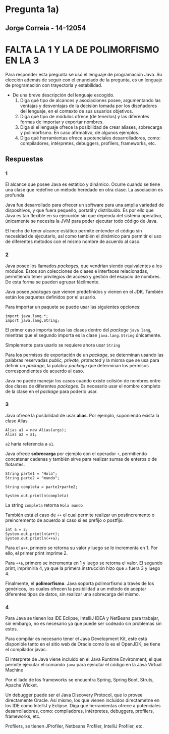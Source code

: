 # Pregunta 1a)
## Jorge Correia - 14-12054

# FALTA LA 1 Y LA DE POLIMORFISMO EN LA 3

Para responder esta pregunta se usó el lenguaje de programación Java. Su elección además de seguir con el enunciado de la pregunta, es un lenguaje de programación con trayectoria y estabilidad.

- De una breve descripción del lenguaje escogido.
    1. Diga qué tipo de alcances y asociaciones posee, argumentando las ventajas y desventajas de la decisión tomada por los diseñadores del lenguaje, en el contexto de sus usuarios objetivos.
    2. Diga qué tipo de módulos ofrece (de tenerlos) y las diferentes formas de importar y exportar nombres.
    3. Diga si el lenguaje ofrece la posibilidad de crear aliases, sobrecarga y polimorfismo. En caso afirmativo, dé algunos ejemplos. 
    4. Diga qué herramientas ofrece a potenciales desarrolladores, como: compiladores, intérpretes, debuggers, profilers, frameworks, etc.

## Respuestas

### 1

El alcance que posee Java es estático y dinámico. Ocurre cuando se tiene una clase que redefine un método heredado en otra clase. La asociación es profunda.

Java fue desarrollado para ofrecer un software para una amplia variedad de dispositivos, y que fuera pequeño, portatil y distribuido. Es por ello que Java es tan flexible en su ejecución sin que dependa del sistema operativo, únicamente se necesita la JVM para poder ejecutar todo código de Java.

El hecho de tener alcance estático permite entender el código sin necesidad de ejecutarlo, así como también el dinámico para permitir el uso de diferentes métodos con el mismo nombre de acuerdo al caso.

### 2
Java posee los llamados _packages_, que vendrían siendo equivalentes a los módulos. Estos son colecciones de clases e interfaces relacionadas, permitiendo tener privilegios de acceso y gestión del esapcio de nombres. De esta forma se pueden agrupar fácilmente. 

Java posee _packages_ que vienen predefinidos y vienen en el JDK. También están los paquetes definidos por el usuario. 

Para importar un paquete se puede usar las siguientes opciones:

```
import java.lang.*;
import java.lang.String;
```

El primer caso importa todas las clases dentro del _package_ `java.lang`, mientras que el segundo importa es la clase `java.lang.String` únicamente.

Simplemente para usarlo se requiere ahora usar `String`

Para los permisos de exportación de un _package_, se determinan usando las palabras reservadas _public, private, protected_ y la misma que se usa para definir un _package_, la palabra _package_ que determinan los permisos correspondientes de acuerdo al caso.

Java no puede manejar los casos cuando existe colisión de nombres entre dos clases de diferentes _packages_. Es necesario usar el nombre completo de la clase en el _package_ para poderlo usar.

### 3

Java ofrece la posibilidad de usar **alias**. Por ejemplo, suponiendo exista la clase Alias

```
Alias a1 = new Alias(args);
Alias a2 = a1;
```

`a2` haría referencia a `a1`.

Java ofrece **sobrecarga** por ejemplo con el operador `+`, permitiendo concatenar cadenas y también sirve para realizar sumas de enteros o de flotantes.

```
String parte1 = "Hola";
String parte2 = "mundo";

String completa = parte1+parte2;

System.out.println(completa)
```
La string `completa` retorna `Hola mundo`

También está el caso de `++` el cual permite realizar un postincremento o preincremento de acuerdo al caso si es prefijo o postfijo.

```
int a = 2;
System.out.println(a++);
System.out.println(++a);
```

Para el `a++`, primero se retorna su valor y luego se le incrementa en 1. Por ello, el primer print imprime 2.

Para `++a`, primero se incrementa en 1 y luego se retorna el valor. El segundo print, imprimiría 4, ya que la primera instrucción hizo que `a` fuera 3 y luego 4.

Finalmente, el **polimorfismo**. Java soporta polimorfismo a través de los genéricos, los cuales ofrecen la posibilidad a un método de aceptar diferentes tipos de datos, sin realizar una sobrecarga del mismo.

### 4

Para Java se tienen los IDE Eclipse, IntelliJ IDEA y NetBeans para trabajar, sin embargo, no es necesario ya que puede ser codeado sin problemas sin estos. 

Para compilar es necesario tener el Java Development Kit, este está disponible tanto en el sitio web de Oracle como lo es el OpenJDK, se tiene el compilador javac.

El interprete de Java viene incluido en el Java Runtime Environment, el que permite ejecutar el comando `java` para ejecutar el código en la Java Virtual Machine

Por el lado de los frameworks se encuentra Spring, Spring Boot, Struts, Apache Wicket.

Un debugger puede ser el Java Discovery Protocol, que lo provee directamente Oracle. Así mismo, los que vienen incluidos directametne en los IDE como IntelliJ y Eclipse.
Diga qué herramientas ofrece a potenciales desarrolladores, como: compiladores, intérpretes, debuggers, profilers, frameworks, etc.

Profilers, se tienen JProfiler, Netbeans Profiler, IntelliJ Profiler, etc.